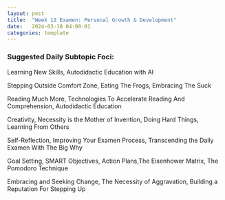 ```yaml
---
layout: post
title:  "Week 12 Examen: Personal Growth & Development"
date:   2024-03-18 04:00:01
categories: template
---
```



### Suggested Daily Subtopic Foci:

Learning New Skills, Autodidactic Education with AI

Stepping Outside Comfort Zone, Eating The Frogs, Embracing The Suck

Reading Much More, Technologies To Accelerate Reading And Comprehension, Autodidactic Education

Creativity, Necessity is the Mother of Invention, Doing Hard Things, Learning From Others

Self-Reflection, Improving Your Examen Process, Transcending the Daily Examen With The Big Why

Goal Setting, SMART Objectives, Action Plans,The Eisenhower Matrix, The Pomodoro Technique

Embracing and Seeking Change, The Necessity of Aggravation, Building a Reputation For Stepping Up

